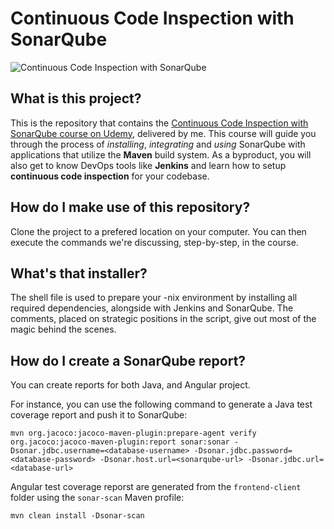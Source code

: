 # Continuous Code Inspection with SonarQube
![Continuous Code Inspection with SonarQube](https://uc3b079126455471361d537552ce.previews.dropboxusercontent.com/p/thumb/ABCEuMfkVUobfxDb9XOId-N01zRHJ4uQ6Li3eDX1vjfmQ66VgihQz6VvMzOn2PCaZ31AepDI-O_Xf3t5n2BJub3FnY-I6p7U3ntg29F357zhrRpaRpFBS8Yxg4SQ1Z0OWhr8wY_LDCfZQl8gWSBhft-XhVt7c3FB6efe7SAPqVFQQVZvmzD-GAl4wFJIFbhzj0TaXcWayvFMm1IxYN-BNIbON002A3OWt2QTtQLithdoi0dOjLVOAON7QvddSD6AwWUN1YVupqY1VYf_jaR41cPxPa5gKO8m0q0Pfvp8UfehfklrYxCHHTeewcpTr3kZ8rFej31U1eLMfHaEvUixIrxJvj4Pw3uG8sDmgZLFLz_PKQgHu2tKU_Jt1rLRJHBbVl-QgLgj1h_EQD3X7FbYUK7m/p.png?fv_content=true&size_mode=5)


## What is this project?
This is the repository that contains the [Continuous Code Inspection with SonarQube course on Udemy](https://www.udemy.com/course/continuous-code-inspection-with-sonarqube/), delivered by me.
This course will guide you through the process of *installing*, *integrating* and *using* SonarQube with applications that utilize the **Maven** build system.
As a byproduct, you will also get to know DevOps tools like **Jenkins** and learn how to setup **continuous code inspection** for your codebase.

## How do I make use of this repository?
Clone the project to a prefered location on your computer.
You can then execute the commands we're discussing, step-by-step, in the course.

## What's that installer?
The shell file is used to prepare your -nix environment by installing all required dependencies, alongside with Jenkins and SonarQube.
The comments, placed on strategic positions in the script, give out most of the magic behind the scenes.

## How do I create a SonarQube report?
You can create reports for both Java, and Angular project.


For instance, you can use the following command to generate a Java test coverage report and push it to SonarQube: 

```mvn org.jacoco:jacoco-maven-plugin:prepare-agent verify org.jacoco:jacoco-maven-plugin:report sonar:sonar -Dsonar.jdbc.username=<database-username> -Dsonar.jdbc.password=<database-password> -Dsonar.host.url=<sonarqube-url> -Dsonar.jdbc.url=<database-url>```


Angular test coverage reporst are generated from the `frontend-client` folder using the `sonar-scan` Maven profile:

```mvn clean install -Dsonar-scan```
